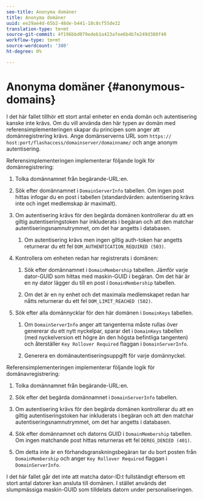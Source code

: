```yaml
---
seo-title: Anonyma domäner
title: Anonyma domäner
uuid: ee29ae4d-65b2-48de-b441-18c8cf55de32
translation-type: tm+mt
source-git-commit: 4f196bbd079edeb1a423afee6b4b7e249d380f40
workflow-type: tm+mt
source-wordcount: '380'
ht-degree: 0%

---
```



# Anonyma domäner {#anonymous-domains}

I det här fallet tillhör ett stort antal enheter en enda domän och autentisering kanske inte krävs. Om du vill använda den här typen av domän med referensimplementeringen skapar du principen som anger att domänregistrering krävs. Ange domänserverns URL som `https:// host:port/flashaccess/domainserver/domainname/` och ange anonym autentisering.

Referensimplementeringen implementerar följande logik för domänregistrering:

1. Tolka domännamnet från begärande-URL:en.
1. Sök efter domännamnet i `DomainServerInfo` tabellen. Om ingen post hittas infogar du en post i tabellen (standardvärden: autentisering krävs inte och inget medlemskap är maximalt).
1. Om autentisering krävs för den begärda domänen kontrollerar du att en giltig autentiseringstoken har inkluderats i begäran och att den matchar autentiseringsnamnutrymmet, om det har angetts i databasen.

   1. Om autentisering krävs men ingen giltig auth-token har angetts returnerar du ett fel `DOM_AUTHENTICATION_REQUIRED (503)`.

1. Kontrollera om enheten redan har registrerats i domänen:

   1. Sök efter domännamnet i `DomainMembership` tabellen. Jämför varje dator-GUID som hittas med maskin-GUID i begäran. Om det här är en ny dator lägger du till en post i `DomainMembership` tabellen.

   1. Om det är en ny enhet och det maximala medlemskapet redan har nåtts returnerar du ett fel `DOM_LIMIT_REACHED (502)`.

1. Sök efter alla domännycklar för den här domänen i `DomainKeys` tabellen.

   1. Om `DomainServerInfo` anger att tangenterna måste rullas över genererar du ett nytt nyckelpar, sparar det i `DomainKeys` tabellen (med nyckelversion ett högre än den högsta befintliga tangenten) och återställer `Key Rollover Required` flaggan i `DomainServerInfo`.

   1. Generera en domänautentiseringsuppgift för varje domännyckel.

Referensimplementeringen implementerar följande logik för domänavregistrering:

1. Tolka domännamnet från begärande-URL:en.
1. Sök efter det begärda domännamnet i `DomainServerInfo` tabellen.
1. Om autentisering krävs för den begärda domänen kontrollerar du att en giltig autentiseringstoken har inkluderats i begäran och att den matchar autentiseringsnamnutrymmet, om det har angetts i databasen.
1. Sök efter domännamnet och datorns GUID i `DomainMembership` tabellen. Om ingen matchande post hittas returneras ett fel `DEREG_DENIED (401)`.

1. Om detta inte är en förhandsgranskningsbegäran tar du bort posten från `DomainMembership` och anger `Key Rollover Required` flaggan i `DomainServerInfo`.

I det här fallet går det inte att matcha dator-ID:t fullständigt eftersom ett stort antal datorer kan ansluta till domänen. I stället används det slumpmässiga maskin-GUID som tilldelats datorn under personaliseringen.
